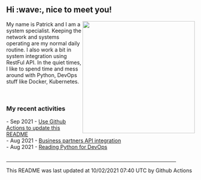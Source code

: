 <h2> Hi :wave:, nice to meet you! </h2>
      <img align='right' src="https://media.giphy.com/media/3o6ZsWiPs8bx32YWyY/giphy.gif" width="300" />
      <p alight="left">My name is Patrick and I am a system specialist. Keeping the network and systems operating are my normal daily routine. I also work a bit in system integration using RestFul API. In the quiet times, I like to spend time and mess around with Python, DevOps stuff like Docker, Kubernetes.</p>
      <br>
      <h3>My recent activities</h3>
      <!-- Activities start -->
- Sep 2021 - <a href='https://docs.github.com/en/actions' target='_blank'>Use Github Actions to update this README</a><br>
- Aug 2021 - <a href='#' target='_blank'>Business partners API integration</a><br>
- Aug 2021 - <a href='https://book.douban.com/subject/34787347/' target='_blank'>Reading Python for DevOps</a><br><!-- Activities end -->
 
 <br>
 <hr size='8' width='90%'>
 <!-- Updatetime start -->
 This README was last updated at 10/02/2021 07:40 UTC by Github Actions
 <!-- Updatetime end -->
